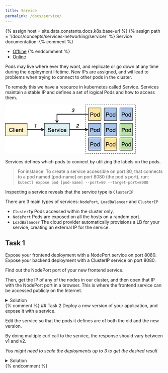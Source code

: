 ```yaml
---
title: Service
permalink: /docs/service/
---
```

{% assign host = site.data.constants.docs.k8s.base-url %}
{% assign path = '/docs/concepts/services-networking/service/' %}
Service documentation:
{% comment %}
* [Offline]({{host.offline}}{{path}})
{% endcomment %}
* [Online]({{host.online}}{{path}})

Pods may live where ever they want, and replicate or go down at any time during the deployment lifetime. New IPs are assigned, and wil lead to problems when trying to connect to other pods in the cluster.

To remedy this we have a resource in kubernetes called Service.
Services maintain a stable IP and defines a set of logical Pods and how to access them.

![text](../../img/k8s-service-pod-access.jpg)

Services defines which pods to connect by utilizing the labels on the pods.

> For instance: To create a service accessible on port 80, that connects to a pod named [pod-name]
on port 8080 (the pod's port), run: `kubectl expose pod [pod-name] --port=80 --target-port=8080`

Inspecting a service reveals that the service type is `ClusterIP`

There are 3 main types of services: `NodePort`, `LoadBalancer` and `ClusterIP`
- `ClusterIp` Pods accessed within the cluster only.
- `NodePort` Pods are exposed on all the hosts on a random port.
- `LoadBalancer` The cloud provider automatically provisions a LB for your service, creating an external IP for the service.


## Task 1

Expose your frontend deployment with a NodePort service on port 8080.
Expose your backend deployment with a ClusterIP service on port 8080.

Find out the NodePort port of your new frontend service.

Then, get the IP of any of the nodes in our cluster, and then open that IP with the NodePort port in a browser.
This is where the frontend service can be accessed publicly on the Internet.

<details>
 <summary>Solution</summary>
 <div markdown="1">

### Solution 1: Exposing a pod with service
Frontend:
- `kubectl expose deployment ez-frontend --port 8080 --type NodePort`
- `kubectl get svc` # Note the second part of the Port `8080:34567`
- `kubectl get nodes -o wide` 
- Paste one of the node ips into a browser followed by the generated port number. `http://1.2.3.4:34567`

Backend:
- `kubectl expose deployment workshop-api-deployment --port 8080`
 </div>
</details>
{% comment %}
## Task 2
Deploy a new version of your application, and expose it with a service.

Edit the service so that the pods it defines are of both the old and the new version.

By doing multiple curl call to the service, the response should vary between v1 and v2.

*You might need to scale the deployments up to 3 to get the desired result*

<details>
 <summary>Solution</summary>
 <div markdown="1">

### Solution 2: versioning

- Change the deployment name and version.
- `kubectl apply -f deployment.yaml` to deploy the new version
- `kubectl expose [pod-name] ... ` as the last task  
- `kubectl edit svc [svc-name]`
under the `selector tag`, remove all other tags other than `k8s-app: ...`
this will select all pods with the `k8s-app:my-app` label which should be both versions.

 </div>
</details>
{% endcomment %}
